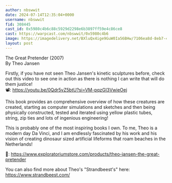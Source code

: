 ```yaml
---
author: nbswwit
date: 2024-07-14T12:35:04+0000
username: nbswwit
fid: 308445
cast_id: 0x5980c4b6c88c5929d2298e6b3897ff59e4c86ce8
cast: https://warpcast.com/nbswwit/0x5980c4b6
image: https://imagedelivery.net/BXluQx4ige9GuW0Ia56BHw/7106ea8d-8eb7-4a9e-89b5-ae3ac05a7100/original
layout: post
---
```

The Great Pretender (2007)  
By Theo Jansen  
  
Firstly, if you have not seen Theo Jansen's kinetic sculptures before, check out this video to see one in action as there is nothing I can write that will do them justice!   
📽️: https://youtu.be/0Qdr5vZ5btU?si=VM-pqzGI3VwieOej  
  
This book provides an comprehensive overview of how these creatures are created, starting as computer simulations and sketches and then being physically constructed, tested and iterated using yellow plastic tubes, string, zip ties and lots of ingenious engineering!   
  
This is probably one of the most inspiring books I own. To me, Theo is a modern day Da Vinci, and I am endlessly fascinated by his work and his vision of creating dinosaur sized artificial lifeforms that roam beaches in the Netherlands!   
  
📖:  https://www.exploratoriumstore.com/products/theo-jansen-the-great-pretender  
  
You can also find more about Theo's "Strandbeest's" here:  
https://www.strandbeest.com/  

<img src='https://imagedelivery.net/BXluQx4ige9GuW0Ia56BHw/7106ea8d-8eb7-4a9e-89b5-ae3ac05a7100/original' alt='' referrerpolicy='no-referrer'/>
<img src='https://imagedelivery.net/BXluQx4ige9GuW0Ia56BHw/a6f1716f-44b2-4c44-1db4-e16963bb9a00/original' alt='' referrerpolicy='no-referrer'/>